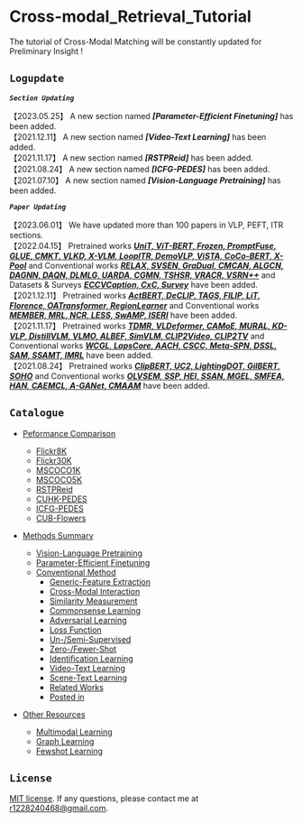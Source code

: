 Cross-modal_Retrieval_Tutorial
==============================
The tutorial of Cross-Modal Matching will be constantly updated for Preliminary Insight !

## ``Logupdate ``

***`` Section Updating ``***

【2023.05.25】 A new section named ***[Parameter-Efficient Finetuning]*** has been added.  
【2021.12.11】 A new section named ***[Video-Text Learning]*** has been added.  
【2021.11.17】 A new section named ***[RSTPReid]*** has been added.  
【2021.08.24】 A new section named ***[ICFG-PEDES]*** has been added.  
【2021.07.10】 A new section named ***[Vision-Language Pretraining]*** has been added.  

***`` Paper Updating ``***

【2023.06.01】 We have updated more than 100 papers in VLP, PEFT, ITR sections.  
【2022.04.15】 Pretrained works ***[UniT, ViT-BERT, Frozen, PromptFuse, GLUE, CMKT, VLKD, X-VLM, LoopITR, DemoVLP, ViSTA, CoCo-BERT, X-Pool](./pretrained_model.md)*** and Conventional works ***[RELAX, SVSEN, GraDual, CMCAN, ALGCN, DAGNN, DAQN, DLMLG, UARDA, CGMN, TSHSR, VRACR, VSRN++](./conventional_method.md)*** and Datasets & Surveys ***[ECCVCaption, CxC, Survey](./conventional_method.md/#posted-in)*** have been added.   
【2021.12.11】 Pretrained works ***[ActBERT, DeCLIP, TAGS, FILIP, LiT, Florence, OATransformer, RegionLearner](./pretrained_model.md)*** and Conventional works ***[MEMBER, MRL, NCR, LESS, SwAMP, ISERI](./conventional_method.md)*** have been added.  
【2021.11.17】 Pretrained works ***[TDMR, VLDeformer, CAMoE, MURAL, KD-VLP, DistillVLM, VLMO, ALBEF, SimVLM, CLIP2Video, CLIP2TV](./pretrained_model.md)*** and Conventional works ***[WCGL, LapsCore, AACH, CSCC, Meta-SPN, DSSL, SAM, SSAMT, IMRL](./conventional_method.md)*** have been added.  
【2021.08.24】 Pretrained works ***[ClipBERT, UC2, LightingDOT, GilBERT, SOHO](./pretrained_model.md)*** and Conventional works ***[OLVSEM, SSP, HEI, SSAN, MGEL, SMFEA, HAN, CAEMCL, A-GANet, CMAAM](./conventional_method.md)*** have been added.  


## ``Catalogue ``
* [Peformance Comparison](./performance.md)
    * [Flickr8K](./performance.md/#performance-of-flickr8k)
    * [Flickr30K](./performance.md/#performance-of-flickr30k)
    * [MSCOCO1K](./performance.md/#performance-of-mscoco1k)
    * [MSCOCO5K](./performance.md/#performance-of-mscoco5k)
    * [RSTPReid](./performance.md/#performance-of-rstpreid)
    * [CUHK-PEDES](./performance.md/#performance-of-cuhk-pedes)
    * [ICFG-PEDES](./performance.md/#performance-of-icfg-pedes)
    * [CUB-Flowers](./performance.md/#performance-of-cub-flowers)

* [Methods Summary](./README.md)
    * [Vision-Language Pretraining](./pretrained_model.md)
    * [Parameter-Efficient Finetuning](./transfer_learning.md)
    * [Conventional Method](./conventional_method.md)
       * [Generic-Feature Extraction](./conventional_method.md/#generic-feature-extraction)
       * [Cross-Modal Interaction](./conventional_method.md/#cross-modal-interaction)
       * [Similarity Measurement](./conventional_method.md/#similarity-measurement)
       * [Commonsense Learning](./conventional_method.md/#commonsense-learning)
       * [Adversarial Learning](./conventional_method.md/#adversarial-learning)
       * [Loss Function](./conventional_method.md/#loss-function)
       * [Un-/Semi-Supervised](./conventional_method.md/#un-supervised-or-semi-supervised)
       * [Zero-/Fewer-Shot](./conventional_method.md/#zero-shot-or-fewer-shot)
       * [Identification Learning](./conventional_method.md/#identification-learning)
       * [Video-Text Learning](https://github.com/danieljf24/awesome-video-text-retrieval)
       * [Scene-Text Learning](./conventional_method.md/#scene-text-learning)
       * [Related Works](./conventional_method.md/#related-works)  
       * [Posted in](./conventional_method.md/#posted-in)
    
* [Other Resources](./resource.md/#other-resources)  
    * [Multimodal Learning](./resource.md/#multimodal-learning)
    * [Graph Learning](./resource.md/#graph-learning)
    * [Fewshot Learning](./resource.md/#fewshot-learning)
    

## ``License ``
[MIT license](LICENSE). If any questions, please contact me at r1228240468@gmail.com.
